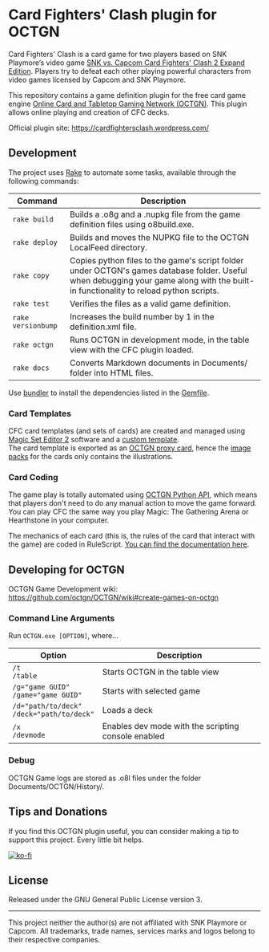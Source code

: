 # Card Fighters' Clash plugin for OCTGN
Card Fighters' Clash is a card game for two players based on SNK Playmore’s video game
[SNK vs. Capcom Card Fighters' Clash 2 Expand Edition](http://neogeo.freeplaytech.com/svc-2/).
Players try to defeat each other playing powerful characters from video games licensed by Capcom and SNK Playmore.

This repository contains a game definition plugin for the free card game engine [Online Card and Tabletop Gaming Network (OCTGN)](http://octgn.net/).
This plugin allows online playing and creation of CFC decks.

Official plugin site: https://cardfightersclash.wordpress.com/

## Development
The project uses [Rake](https://github.com/ruby/rake) to automate some tasks, available through the following commands:

| Command            | Description        |
| ------------------ | ------------------ |
| `rake build`       | Builds a .o8g and a .nupkg file from the game definition files using o8build.exe. |
| `rake deploy`      | Builds and moves the NUPKG file to the OCTGN LocalFeed directory. |
| `rake copy`        | Copies python files to the game's script folder under OCTGN's games database folder. Useful when debugging your game along with the built-in functionality to reload python scripts. |
| `rake test`        | Verifies the files as a valid game definition. |
| `rake versionbump` | Increases the build number by 1 in the definition.xml file. |
| `rake octgn`       | Runs OCTGN in development mode, in the table view with the CFC plugin loaded. |
| `rake docs`        | Converts Markdown documents in Documents/ folder into HTML files. |

Use [bundler](http://bundler.io/) to install the dependencies listed in the [Gemfile](https://github.com/raohmaru/CFC/blob/master/Gemfile).

### Card Templates
CFC card templates (and sets of cards) are created and managed using [Magic Set Editor 2](http://magicseteditor.sourceforge.net/) software and a [custom template](https://github.com/raohmaru/CFC-MSE2).  
The card template is exported as an [OCTGN proxy card](https://github.com/octgn/OCTGN/wiki/ProxyGenerator), hence the [image packs](https://cardfightersclash.wordpress.com/image-packs/) for the cards only contains the illustrations.

### Card Coding
The game play is totally automated using [OCTGN Python API](https://github.com/octgn/OCTGN/wiki/OCTGN-Python-3.1.0.2-API-Reference), which means that players don't need to do any manual action to move the game forward. You can play CFC the same way you play Magic: The Gathering Arena or Hearthstone in your computer.

The mechanics of each card (this is, the rules of the card that interact with the game) are coded in RuleScript. [You can find the documentation here](./docs/RuleScript.md).

## Developing for OCTGN
OCTGN Game Development wiki: https://github.com/octgn/OCTGN/wiki#create-games-on-octgn

### Command Line Arguments
Run `OCTGN.exe [OPTION]`, where...

| Option                   | Description |
| ------------------------ | ----------- |
| `/t`<br>`/table`         | Starts OCTGN in the table view |
| `/g="game GUID"`<br>`/game="game GUID"`    | Starts with selected game |
| `/d="path/to/deck"`<br>`/deck="path/to/deck"` | Loads a deck |
| `/x`<br>`/devmode`       | Enables dev mode with the scripting console enabled |

### Debug
OCTGN Game logs are stored as .o8l files under the folder Documents/OCTGN/History/.

## Tips and Donations
If you find this OCTGN plugin useful, you can consider making a tip to support this project. Every little bit helps.

[![ko-fi](https://ko-fi.com/img/githubbutton_sm.svg)](https://ko-fi.com/E1E2WE8J4)

## License
Released under the GNU General Public License version 3.

------

This project neither the author(s) are not affiliated with SNK Playmore or Capcom. All trademarks, trade names, services marks and logos belong to their respective companies. 
